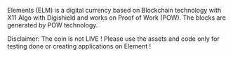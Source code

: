 Elements (ELM) is a digital currency based on Blockchain technology with X11 Algo with Digishield and works on Proof of Work (POW). The blocks are generated by POW technology.

Disclaimer: The coin is not LIVE ! Please use the assets and code only for testing done or creating applications on Element !